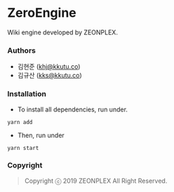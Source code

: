 # ZeroEngine
Wiki engine developed by ZEONPLEX.

### Authors
- 김현준 (khj@kkutu.co)
- 김규산 (kks@kkutu.co)

### Installation
- To install all dependencies, run under.
```
yarn add
```
- Then, run under
```
yarn start
```

### Copyright
> Copyright ⓒ 2019 ZEONPLEX All Right Reserved.

